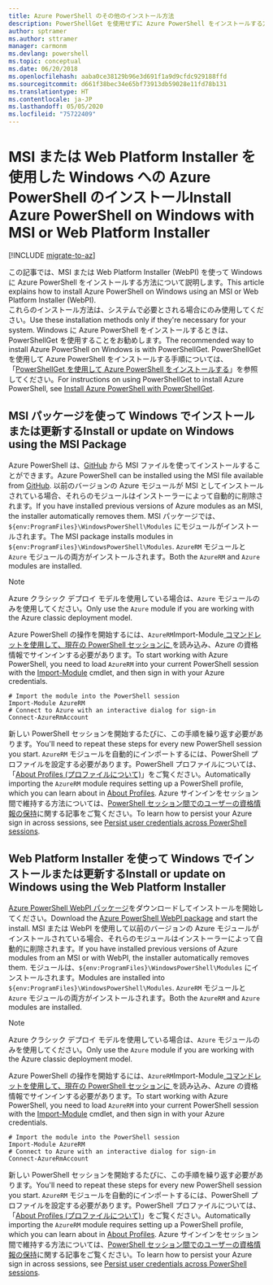 ```yaml
---
title: Azure PowerShell のその他のインストール方法
description: PowerShellGet を使用せずに Azure PowerShell をインストールする方法
author: sptramer
ms.author: sttramer
manager: carmonm
ms.devlang: powershell
ms.topic: conceptual
ms.date: 06/20/2018
ms.openlocfilehash: aaba0ce38129b96e3d691f1a9d9cfdc929188ffd
ms.sourcegitcommit: d661f38bec34e65bf73913db59028e11fd78b131
ms.translationtype: HT
ms.contentlocale: ja-JP
ms.lasthandoff: 05/05/2020
ms.locfileid: "75722409"
---
```

# <a name="install-azure-powershell-on-windows-with-msi-or-web-platform-installer"></a><span data-ttu-id="4423a-103">MSI または Web Platform Installer を使用した Windows への Azure PowerShell のインストール</span><span class="sxs-lookup"><span data-stu-id="4423a-103">Install Azure PowerShell on Windows with MSI or Web Platform Installer</span></span>

[!INCLUDE [migrate-to-az](../includes/migrate-to-az.md)]

<span data-ttu-id="4423a-104">この記事では、MSI または Web Platform Installer (WebPI) を使って Windows に Azure PowerShell をインストールする方法について説明します。</span><span class="sxs-lookup"><span data-stu-id="4423a-104">This article explains how to install Azure PowerShell on Windows using an MSI or Web Platform Installer (WebPI).</span></span>  
<span data-ttu-id="4423a-105">これらのインストール方法は、システムで必要とされる場合にのみ使用してください。</span><span class="sxs-lookup"><span data-stu-id="4423a-105">Use these installation methods only if they're necessary for your system.</span></span> <span data-ttu-id="4423a-106">Windows に Azure PowerShell をインストールするときは、PowerShellGet を使用することをお勧めします。</span><span class="sxs-lookup"><span data-stu-id="4423a-106">The recommended way to install Azure PowerShell on Windows is with PowerShellGet.</span></span> <span data-ttu-id="4423a-107">PowerShellGet を使用して Azure PowerShell をインストールする手順については、「[PowerShellGet を使用して Azure PowerShell をインストールする](install-azurerm-ps.md)」を参照してください。</span><span class="sxs-lookup"><span data-stu-id="4423a-107">For instructions on using PowerShellGet to install Azure PowerShell, see [Install Azure PowerShell with PowerShellGet](install-azurerm-ps.md).</span></span>

## <a name="install-or-update-on-windows-using-the-msi-package"></a><span data-ttu-id="4423a-108">MSI パッケージを使って Windows でインストールまたは更新する</span><span class="sxs-lookup"><span data-stu-id="4423a-108">Install or update on Windows using the MSI Package</span></span>

<span data-ttu-id="4423a-109">Azure PowerShell は、[GitHub](https://github.com/Azure/azure-powershell/releases/tag/v5.7.0-April2018) から MSI ファイルを使ってインストールすることができます。</span><span class="sxs-lookup"><span data-stu-id="4423a-109">Azure PowerShell can be installed using the MSI file available from [GitHub](https://github.com/Azure/azure-powershell/releases/tag/v5.7.0-April2018).</span></span> <span data-ttu-id="4423a-110">以前のバージョンの Azure モジュールが MSI としてインストールされている場合、それらのモジュールはインストーラーによって自動的に削除されます。</span><span class="sxs-lookup"><span data-stu-id="4423a-110">If you have installed previous versions of Azure modules as an MSI, the installer automatically removes them.</span></span> <span data-ttu-id="4423a-111">MSI パッケージでは、`${env:ProgramFiles}\WindowsPowerShell\Modules` にモジュールがインストールされます。</span><span class="sxs-lookup"><span data-stu-id="4423a-111">The MSI package installs modules in `${env:ProgramFiles}\WindowsPowerShell\Modules`.</span></span> <span data-ttu-id="4423a-112">`AzureRM` モジュールと `Azure` モジュールの両方がインストールされます。</span><span class="sxs-lookup"><span data-stu-id="4423a-112">Both the `AzureRM` and `Azure` modules are installed.</span></span>

> [!NOTE]
> <span data-ttu-id="4423a-113">Azure クラシック デプロイ モデルを使用している場合は、`Azure` モジュールのみを使用してください。</span><span class="sxs-lookup"><span data-stu-id="4423a-113">Only use the `Azure` module if you are working with the Azure classic deployment model.</span></span>

<span data-ttu-id="4423a-114">Azure PowerShell の操作を開始するには、`AzureRM`Import-Module[ コマンドレットを使用して、現在の PowerShell セッションに ](/powershell/module/Microsoft.PowerShell.Core/Import-Module) を読み込み、Azure の資格情報でサインインする必要があります。</span><span class="sxs-lookup"><span data-stu-id="4423a-114">To start working with Azure PowerShell, you need to load `AzureRM` into your current PowerShell session with the [Import-Module](/powershell/module/Microsoft.PowerShell.Core/Import-Module) cmdlet, and then sign in with your Azure credentials.</span></span>

```powershell-interactive
# Import the module into the PowerShell session
Import-Module AzureRM
# Connect to Azure with an interactive dialog for sign-in
Connect-AzureRmAccount
```

<span data-ttu-id="4423a-115">新しい PowerShell セッションを開始するたびに、この手順を繰り返す必要があります。</span><span class="sxs-lookup"><span data-stu-id="4423a-115">You'll need to repeat these steps for every new PowerShell session you start.</span></span> <span data-ttu-id="4423a-116">`AzureRM` モジュールを自動的にインポートするには、PowerShell プロファイルを設定する必要があります。PowerShell プロファイルについては、「[About Profiles (プロファイルについて)](/powershell/module/microsoft.powershell.core/about/about_profiles)」をご覧ください。</span><span class="sxs-lookup"><span data-stu-id="4423a-116">Automatically importing the `AzureRM` module requires setting up a PowerShell profile, which you can learn about in [About Profiles](/powershell/module/microsoft.powershell.core/about/about_profiles).</span></span>
<span data-ttu-id="4423a-117">Azure サインインをセッション間で維持する方法については、[PowerShell セッション間でのユーザーの資格情報の保持](context-persistence.md)に関する記事をご覧ください。</span><span class="sxs-lookup"><span data-stu-id="4423a-117">To learn how to persist your Azure sign in across sessions, see [Persist user credentials across PowerShell sessions](context-persistence.md).</span></span>

## <a name="install-or-update-on-windows-using-the-web-platform-installer"></a><span data-ttu-id="4423a-118">Web Platform Installer を使って Windows でインストールまたは更新する</span><span class="sxs-lookup"><span data-stu-id="4423a-118">Install or update on Windows using the Web Platform Installer</span></span>

<span data-ttu-id="4423a-119">[Azure PowerShell WebPI パッケージ](https://aka.ms/webpi-azps)をダウンロードしてインストールを開始してください。</span><span class="sxs-lookup"><span data-stu-id="4423a-119">Download the [Azure PowerShell WebPI package](https://aka.ms/webpi-azps) and start the install.</span></span> <span data-ttu-id="4423a-120">MSI または WebPI を使用して以前のバージョンの Azure モジュールがインストールされている場合、それらのモジュールはインストーラーによって自動的に削除されます。</span><span class="sxs-lookup"><span data-stu-id="4423a-120">If you have installed previous versions of Azure modules from an MSI or with WebPI, the installer automatically removes them.</span></span> <span data-ttu-id="4423a-121">モジュールは、`${env:ProgramFiles}\WindowsPowerShell\Modules` にインストールされます。</span><span class="sxs-lookup"><span data-stu-id="4423a-121">Modules are installed into `${env:ProgramFiles}\WindowsPowerShell\Modules`.</span></span> <span data-ttu-id="4423a-122">`AzureRM` モジュールと `Azure` モジュールの両方がインストールされます。</span><span class="sxs-lookup"><span data-stu-id="4423a-122">Both the `AzureRM` and `Azure` modules are installed.</span></span>

> [!NOTE]
> <span data-ttu-id="4423a-123">Azure クラシック デプロイ モデルを使用している場合は、`Azure` モジュールのみを使用してください。</span><span class="sxs-lookup"><span data-stu-id="4423a-123">Only use the `Azure` module if you are working with the Azure classic deployment model.</span></span>

<span data-ttu-id="4423a-124">Azure PowerShell の操作を開始するには、`AzureRM`Import-Module[ コマンドレットを使用して、現在の PowerShell セッションに ](/powershell/module/Microsoft.PowerShell.Core/Import-Module) を読み込み、Azure の資格情報でサインインする必要があります。</span><span class="sxs-lookup"><span data-stu-id="4423a-124">To start working with Azure PowerShell, you need to load `AzureRM` into your current PowerShell session with the [Import-Module](/powershell/module/Microsoft.PowerShell.Core/Import-Module) cmdlet, and then sign in with your Azure credentials.</span></span>

```powershell-interactive
# Import the module into the PowerShell session
Import-Module AzureRM
# Connect to Azure with an interactive dialog for sign-in
Connect-AzureRmAccount
```

<span data-ttu-id="4423a-125">新しい PowerShell セッションを開始するたびに、この手順を繰り返す必要があります。</span><span class="sxs-lookup"><span data-stu-id="4423a-125">You'll need to repeat these steps for every new PowerShell session you start.</span></span> <span data-ttu-id="4423a-126">`AzureRM` モジュールを自動的にインポートするには、PowerShell プロファイルを設定する必要があります。PowerShell プロファイルについては、「[About Profiles (プロファイルについて)](/powershell/module/microsoft.powershell.core/about/about_profiles)」をご覧ください。</span><span class="sxs-lookup"><span data-stu-id="4423a-126">Automatically importing the `AzureRM` module requires setting up a PowerShell profile, which you can learn about in [About Profiles](/powershell/module/microsoft.powershell.core/about/about_profiles).</span></span>
<span data-ttu-id="4423a-127">Azure サインインをセッション間で維持する方法については、[PowerShell セッション間でのユーザーの資格情報の保持](context-persistence.md)に関する記事をご覧ください。</span><span class="sxs-lookup"><span data-stu-id="4423a-127">To learn how to persist your Azure sign in across sessions, see [Persist user credentials across PowerShell sessions](context-persistence.md).</span></span>